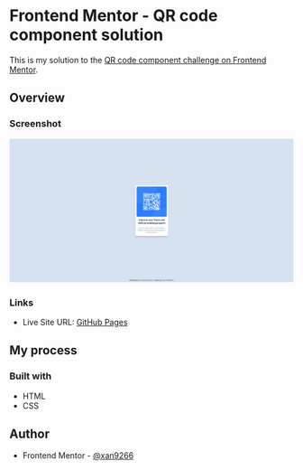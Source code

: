 # Frontend Mentor - QR code component solution

This is my solution to the [QR code component challenge on Frontend Mentor](https://www.frontendmentor.io/challenges/qr-code-component-iux_sIO_H).

## Overview

### Screenshot

![](images/screenshot.png)


### Links

- Live Site URL: [GitHub Pages](https://xan9266.github.io/qr-code-component/)

## My process

### Built with

- HTML
- CSS

## Author

- Frontend Mentor - [@xan9266](https://www.frontendmentor.io/profile/xan9266)

